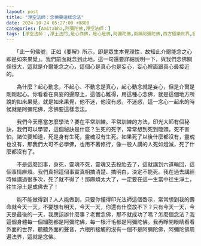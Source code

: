 ```yaml
---
layout: post
title: "淨空法師：念佛要這樣念法"
date: 2024-10-24 05:27:00 +0800
categories: [Amitabha,阿彌陀佛,淨空法師：]
tags: [淨空法師：,淨土法門,是心作佛，是心是佛,阿彌陀佛,南無阿彌陀佛,西方極樂世界,極樂世界,念佛,十念法,都攝六根,老實念佛,帶業往生,信願持名,無量壽經,華嚴經,一即一切，一切即一,不可以少善根福德因緣得生彼國,凡所有相，皆是虛妄,一切有為法，如夢幻泡影,地獄門前僧道多,魔障,道高一尺，魔高一丈,謠言止於智者,佛氏門中，有求必應,因果通三世,三尸神,祿盡人亡,福報,天地有司過之神,楞嚴經,魔境,無佛亦無魔,起心動念,邪師說法，如恆河沙,佛法重實質不重形式,起心動念,不間斷,蓮花,佛力加持,因果,持戒,身口意,五戒,持戒,果報,懺悔]
---
```



　　「此一句佛號，正如《要解》所示，即是眾生本覺理性，故知此介爾能念之心即是如來果覺」。我們前面就念到此地，這一句還要詳細說明一下，與我們念佛關係很大，這就是介爾能念之心，這個心是真心也是妄心，妄心裡面跟真心最接近的。      

　　為什麼？起心動念，不起心、不動念是真心，起心動念就是妄心，但是介爾是剛剛起心。你看看在真妄的邊際上，這個心難得，用這種心念佛，就是這個地方所說的如來果覺，就是如來果覺，他不迷，他沒有惑，不迷惑，這一念心一起來的時候就是阿彌陀佛，念佛要這樣念法。        

　　我們今天應當怎麼學法？要在平常訓練。平常訓練的方法，印光大師有個秘訣，我們可以學習，這個秘訣是什麼？生死的死字，常常想到死到臨頭。死不害怕，諸位要知道，死是身有生死，靈魂沒有生死。如果死了以後什麼都沒有，靈魂也沒有，那我們大可不必學佛，也用不著修行，像一般人講的人死如燈滅，死了什麼都沒有了。        

　　不是這麼回事，身死，靈魂不死，靈魂又去投胎去了，這就講到六道輪回，這個事情麻煩。我們真把這個事實真相搞清楚、搞明白，決定不能死。我在過去講經時候講過很多次，死了就不得了！那麻煩太大了，一定要在這一生當中往生淨土，往生淨土是成佛去了！        

　　能不能做得到？人人能做到，只要你懂得印光法師這個啓示，常常想到我的壽命就今天一天，不要想有明天，今天一天，你還有什麼放不下？只有今天一天，今天是最後的一天，我應該辦什麼事？老實念佛，那不就成功了嗎？怎麼個念法？我這個身體每一個細胞都是阿彌陀佛，每一根汗毛都是阿彌陀佛。我再睜開眼睛看看外面的世界，聽聽外面的聲音，六根所接觸的沒有一個不是阿彌陀佛，阿彌陀佛周遍法界，這就是念佛。        